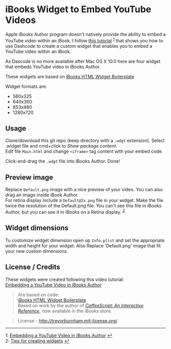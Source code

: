 # iBooks Widget to Embed YouTube Videos
Apple iBooks Author program doesn't natively provide the ability to embed a YouTube video within an iBook.
I follow [this tutorial](https://www.youtube.com/watch?v=gWZbCv83Fso) <sup id="a1">[1](#f1)</sup> that shows you how to use Dashcode to create a custom widget that enables you to embed a YouTube video within an iBook.

As Dascode is no more available after Mac OS X 10.0 here are four widget that embeds YouTube video in iBooks Author.  

These widgets are based on [iBooks HTML Widget Boilerplate](https://github.com/TrevorBurnham/iBooks-HTML-Widget-Boilerplate)

Widget formats are:  

* 560x325
* 640x360
* 853x480
* 1280x720

## Usage
Clone/download this git repo (keep directory with a `.wdgt` extension). Select .widget file and cmd+click to _Show package content_.  
Edit file `Main.html` and change `<iframe>` tag content with your embed code.

Click-and-drag the `.wdgt` file into iBooks Author. Done!

## Preview image
Replace `Default.png` image with a nice preview of your video. You can also drag an image inside iBook Author.  
For retina display include a `Default@2x.png` file in your widget. Make the file twice the resolution of the Default.png file. You can't see this file in iBooks Author, but you can see it in iBooks on a Retina display. <sup id="a2">[2](#f2)</sup>

## Widget dimensions
Tu costomize widget dimension open up `Info.plist` and set the appropriate width and height for your widget.
Also Replace 'Default.png' image that fit your new custom dimensions.

## License / Credits
These widgets were created following this video tutorial:  
[Embedding a YouTube Video in iBooks Author](https://www.youtube.com/watch?v=gWZbCv83Fso)

> Are based on code:  
> [iBooks HTML Widget Boilerplate](https://github.com/TrevorBurnham/iBooks-HTML-Widget-Boilerplate)  
> Based on work by the author of *[CoffeeScript: An Interactive Reference](http://click.linksynergy.com/fs-bin/stat?id=j5lGZbrn4Rg&offerid=243958&type=3&subid=0&tmpid=1826&RD_PARM1=http%253A%252F%252Fitunes.apple.com%252Fus%252Fbook%252Fcoffeescript%252Fid498532763%253Fmt%253D11%2526uo%253D4%2526partnerId%253D30)*, now available in the iBooks store.

> License - http://trevorburnham.mit-license.org/

--------
<a id="f1">1</a>: [Embedding a YouTube Video in iBooks Author](https://www.youtube.com/watch?v=gWZbCv83Fso) [↩](#a1)  
<a id="f2">2</a>: [Tips for creating widgets](https://support.apple.com/en-us/HT204433) [↩](#a2)


